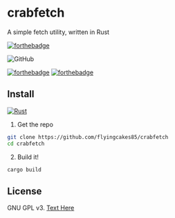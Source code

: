 # crabfetch
A simple fetch utility, written in Rust

[![forthebadge](https://forthebadge.com/images/badges/works-on-my-machine.svg)](https://forthebadge.com)

![GitHub](https://img.shields.io/github/license/flyingcakes85/crabfetch?style=for-the-badge) 

[![forthebadge](https://forthebadge.com/images/badges/built-with-love.svg)](https://forthebadge.com) [![forthebadge](https://forthebadge.com/images/badges/made-with-rust.svg)](https://forthebadge.com) 

## Install

[![Rust](https://github.com/flyingcakes85/crabfetch/actions/workflows/rust.yml/badge.svg)](https://github.com/flyingcakes85/crabfetch/actions/workflows/rust.yml)

1. Get the repo

```sh
git clone https://github.com/flyingcakes85/crabfetch
cd crabfetch
```

2. Build it!

```sh
cargo build
```

## License

GNU GPL v3. [Text Here](https://github.com/flyingcakes85/crabfetch/blob/main/COPYING)
